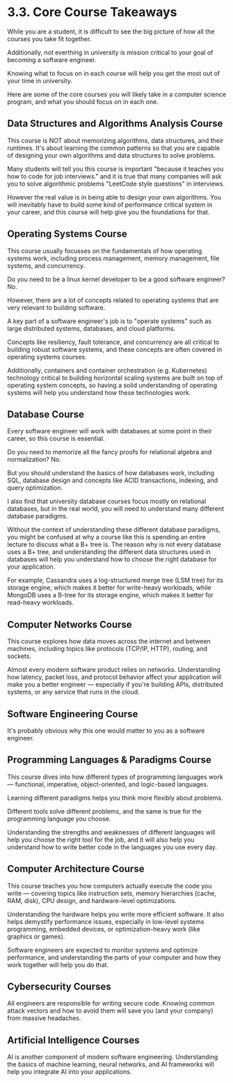 # 3.3. Core Course Takeaways

While you are a student, it is difficult to see the big picture of how all the courses you take fit together.

Additionally, not everthing in university is mission critical to your goal of becoming a software engineer.

Knowing what to focus on in each course will help you get the most out of your time in university.

Here are some of the core courses you will likely take in a computer science program, and what you should focus on in each one.

## Data Structures and Algorithms Analysis Course

This course is NOT about memorizing algorithms, data structures, and their runtimes. It's about learning the common patterns so that you are capable of designing your own algorithms and data structures to solve problems.

Many students will tell you this course is important "because it teaches you how to code for job interviews." and it is true that many companies will ask you to solve algorithmic problems "LeetCode style questions" in interviews.

However the real value is in being able to design your own algorithms. You will inevitably have to build some kind of performance critical system in your career, and this course will help give you the foundations for that.

## Operating Systems Course

This course usually focusses on the fundamentals of how operating systems work, including process management, memory management, file systems, and concurrency.

Do you need to be a linux kernel developer to be a good software engineer? No.

However, there are a lot of concepts related to operating systems that are very relevant to building software.

A key part of a software engineer's job is to "operate systems" such as large distributed systems, databases, and cloud platforms.

Concepts like resiliency, fault tolerance, and concurrency are all critical to building robust software systems, and these concepts are often covered in operating systems courses.

Additionally, containers and container orchestration (e.g. Kubernetes) technology critical to building horizontal scaling systems are built on top of operating system concepts, so having a solid understanding of operating systems will help you understand how these technologies work.

## Database Course

Every software engineer will work with databases at some point in their career, so this course is essential.

Do you need to memorize all the fancy proofs for relational algebra and normalization? No.

But you should understand the basics of how databases work, including SQL, database design and concepts like ACID transactions, indexing, and query optimization.

I also find that university database courses focus mostly on relational databases, but in the real world, you will need to understand many different database paradigms.

Without the context of understanding these different database paradigms, you might be confused at why a course like this is spending an entire lecture to discuss what a B+ tree is. The reason why is not every database uses a B+ tree, and understanding the different data structures used in databases will help you understand how to choose the right database for your application.

For example, Cassandra uses a log-structured merge tree (LSM tree) for its storage engine, which makes it better for write-heavy workloads, while MongoDB uses a B-tree for its storage engine, which makes it better for read-heavy workloads.

## Computer Networks Course

This course explores how data moves across the internet and between machines, including topics like protocols (TCP/IP, HTTP), routing, and sockets.

Almost every modern software product relies on networks. Understanding how latency, packet loss, and protocol behavior affect your application will make you a better engineer — especially if you're building APIs, distributed systems, or any service that runs in the cloud.

## Software Engineering Course

It's probably obvious why this one would matter to you as a software engineer.

## Programming Languages & Paradigms Course

This course dives into how different types of programming languages work — functional, imperative, object-oriented, and logic-based languages.

Learning different paradigms helps you think more flexibly about problems.

Different tools solve different problems, and the same is true for the programming language you choose.

Understanding the strengths and weaknesses of different languages will help you choose the right tool for the job, and it will also help you understand how to write better code in the languages you use every day.

## Computer Architecture Course

This course teaches you how computers actually execute the code you write — covering topics like instruction sets, memory hierarchies (cache, RAM, disk), CPU design, and hardware-level optimizations.

Understanding the hardware helps you write more efficient software. It also helps demystify performance issues, especially in low-level systems programming, embedded devices, or optimization-heavy work (like graphics or games).

Software engineers are expected to monitor systems and optimize performance, and understanding the parts of your computer and how they work together will help you do that.

## Cybersecurity Courses

All engineers are responsible for writing secure code. Knowing common attack vectors and how to avoid them will save you (and your company) from massive headaches.

## Artificial Intelligence Courses

AI is another component of modern software engineering. Understanding the basics of machine learning, neural networks, and AI frameworks will help you integrate AI into your applications.
